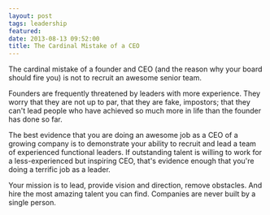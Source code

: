 ```yaml
---
layout: post
tags: leadership
featured: 
date: 2013-08-13 09:52:00
title: The Cardinal Mistake of a CEO
---
```

The cardinal mistake of a founder and CEO (and the reason why your board should fire you) is not to recruit an awesome senior team.

Founders are frequently threatened by leaders with more experience. They worry that they are not up to par, that they are fake, impostors; that they can't lead people who have achieved so much more in life than the founder has done so far.

The best evidence that you are doing an awesome job as a CEO of a growing company is to demonstrate your ability to recruit and lead a team of experienced functional leaders. If outstanding talent is willing to work for a less-experienced but inspiring CEO, that's evidence enough that you're doing a terrific job as a leader.

Your mission is to lead, provide vision and direction, remove obstacles. And hire the most amazing talent you can find. Companies are never built by a single person.